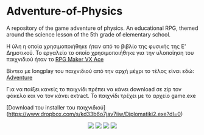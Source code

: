 # Adventure-of-Physics
A repository of the game adventure of physics. An educational RPG, themed around the science lesson of the 5th grade of elementary school. 

Η ύλη η οποία χρησιμοποιήθηκε ήταν από το βιβλίο της φυσικής της Ε' Δημοτικού. 
Το εργαλείο το οποίο χρησιμοποιήθηκε για την υλοποίηση του παιχνιδιού ήταν το [RPG Maker VX Ace](http://www.rpgmakerweb.com/products/programs/rpg-maker-vx-ace)


Βίντεο με longplay του παιχνιδιού από την αρχή μέχρι το τέλος είναι εδώ:  [Adventure](https://www.youtube.com/watch?v=Os60t3FA308)

Για να παίξει κανείς το παιχνίδι πρέπει να κάνει download σε zip τον φάκελο και να τον κάνει extract. Το παιχνίδι τρέχει με το 
αρχείο game.exe

[Download του installer του παιχνιδιού] (https://www.dropbox.com/s/kd33b6o7jav7iiw/Diplomatiki2.exe?dl=0)


<p align="center">
  
  
  
  <img src="https://i.imgur.com/nMmcxzX.png">
  
  
  
  <img src="https://i.imgur.com/jg4mjxL.png">
  
  
  
  <img src="https://i.imgur.com/TLSlIsu.png">
  
  
  
  <img src="https://i.imgur.com/qURTKcH.png">

</p>
